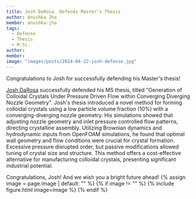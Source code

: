 ```yaml
---
title: Josh DaRosa  Defends Master's Thesis
author: Anushka Jha
member: anushka-jha
tags: 
  - Defense
  - Thesis
  - M.Sc.
author: 
member: 
image: "images/posts/2024-04-22-josh-defense.jpg"
---
```


Congratulations to Josh for successfully defending his Master's thesis!

[Josh DaRosa](https://rheoinformatic.com/members/josh-darosa) successfully defended his MS thesis, titled "Generation of Colloidal Crystals Under Pressure Driven Flow within Converging Diverging Nozzle Geometry". 
Josh's thesis introduced a novel method for forming colloidal crystals using a low particle volume fraction (10%) with a converging-diverging nozzle geometry. His simulations showed that adjusting nozzle geometry and inlet pressure controlled flow patterns, directing crystalline assembly. Utilizing Brownian dynamics and hydrodynamic inputs from OpenFOAM simulations, he found that optimal wall geometry and flow conditions were crucial for crystal formation. Excessive pressure disrupted order, but passive modifications allowed tuning of crystal size and structure. This method offers a cost-effective alternative for manufacturing colloidal crystals, presenting significant industrial potential.

Congratulations, Josh! And we wish you a bright future ahead!
{% assign image = page.image | default: "" %}
{% if image != "" %}
  {% include figure.html
    image=image
  %}
{% endif %}
